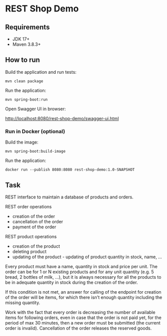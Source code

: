 # REST Shop Demo

## Requirements
- JDK 17+
- Maven 3.8.3+

## How to run
Build the application and run tests:

`mvn clean package`

Run the application:

`mvn spring-boot:run`

Open Swagger UI in browser:

[http://localhost:8080/rest-shop-demo/swagger-ui.html](http://localhost:8080/rest-shop-demo/swagger-ui.html)

### Run in Docker (optional)

Build the image:

`mvn spring-boot:build-image`

Run the application:

`docker run --publish 8080:8080 rest-shop-demo:1.0-SNAPSHOT`

## Task
REST interface to maintain a database of products and orders.

REST order operations

- creation of the order
- cancellation of the order
- payment of the order

REST product operations

- creation of the product
- deleting product
- updating of the product - updating of product quantity in stock, name, ...

Every product must have a name, quantity in stock and price per unit. The order can be for 1 or N
existing products and for any unit quantity (e.g. 5 bread, 2 bottles of milk, ...), but it is always
necessary for all the products to be in adequate quantity in stock during the creation of the order.

If this condition is not met, an answer for calling of the endpoint for creation of the order will be
items, for which there isn’t enough quantity including the missing quantity.

Work with the fact that every order is decreasing the number of available items for following orders,
even in case that the order is not paid yet, for the period of max 30 minutes, then a new order must
be submitted (the current order is invalid). Cancellation of the order releases the reserved goods.